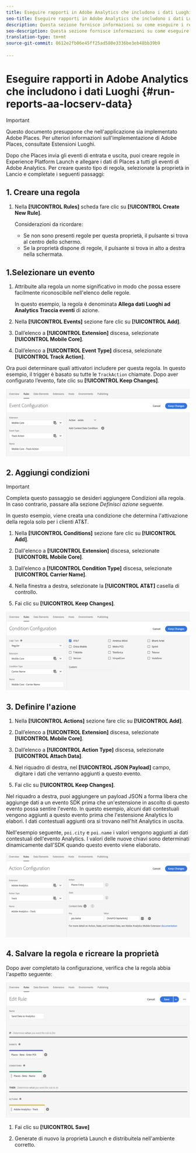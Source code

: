 ```yaml
---
title: Eseguire rapporti in Adobe Analytics che includono i dati Luoghi
seo-title: Eseguire rapporti in Adobe Analytics che includono i dati Luoghi
description: Questa sezione fornisce informazioni su come eseguire i report in Analytics che includono i dati Luoghi.
seo-description: Questa sezione fornisce informazioni su come eseguire i report in Analytics che includono i dati Luoghi.
translation-type: tm+mt
source-git-commit: 0612e2fb06e45ff25ad580e3336be3eb48bb39b9

---
```



# Eseguire rapporti in Adobe Analytics che includono i dati Luoghi {#run-reports-aa-locserv-data}

>[!IMPORTANT]
>
>Questo documento presuppone che nell'applicazione sia implementato Adobe Places. Per ulteriori informazioni sull'implementazione di Adobe Places, consultate Estensioni [](/help/places-ext-aep-sdks/places-extension/places-extension.md)Luoghi.

Dopo che Places invia gli eventi di entrata e uscita, puoi creare regole in Experience Platform Launch e allegare i dati di Places a tutti gli eventi di Adobe Analytics. Per creare questo tipo di regola, selezionate la proprietà in Lancio e completate i seguenti passaggi:

## 1. Creare una regola

1. Nella **[!UICONTROL Rules]** scheda fare clic su **[!UICONTROL Create New Rule]**.

   Considerazioni da ricordare:
   * Se non sono presenti regole per questa proprietà, il pulsante si trova al centro dello schermo.
   * Se la proprietà dispone di regole, il pulsante si trova in alto a destra nella schermata.

## 1.Selezionare un evento

1. Attribuite alla regola un nome significativo in modo che possa essere facilmente riconoscibile nell'elenco delle regole.

   In questo esempio, la regola è denominata **Allega dati Luoghi ad Analytics Traccia eventi** di azione.

2. Nella **[!UICONTROL Events]** sezione fare clic su **[!UICONTROL Add]**.

3. Dall’elenco a **[!UICONTROL Extension]** discesa, selezionate **[!UICONTROL Mobile Core]**.

4. Dall’elenco a **[!UICONTROL Event Type]** discesa, selezionate **[!UICONTROL Track Action]**.

Ora puoi determinare quali attivatori includere per questa regola. In questo esempio, il trigger è basato su tutte le `TrackAction` chiamate. Dopo aver configurato l’evento, fate clic su **[!UICONTROL Keep Changes]**.

!["create a event"](/help/assets/ad-setEvent.png)


## 2. Aggiungi condizioni

>[!IMPORTANT]
>
>Completa questo passaggio se desideri aggiungere Condizioni alla regola. In caso contrario, passare alla sezione *Definisci azione* seguente.

In questo esempio, viene creata una condizione che determina l'attivazione della regola solo per i clienti AT&amp;T.

1. Nella **[!UICONTROL Conditions]** sezione fare clic su **[!UICONTROL Add]**.

2. Dall'elenco a **[!UICONTROL Extension]** discesa, selezionate **[!UICONTORL Mobile Core]**.

3. Dall’elenco a **[!UICONTROL Condition Type]** discesa, selezionate **[!UICONTROL Carrier Name]**.

4. Nella finestra a destra, selezionate la **[!UICONTROL AT&T]** casella di controllo.

5. Fai clic su **[!UICONTROL Keep Changes]**.

!["create una condizione"](/help/assets/ad-setCondition.png)

## 3. Definire l'azione

1. Nella **[!UICONTROL Actions]** sezione fare clic su **[!UICONTROL Add]**.

2. Dall’elenco a **[!UICONTROL Extension]** discesa, selezionate **[!UICONTROL Mobile Core]**.

3. Dall’elenco a **[!UICONTROL Action Type]** discesa, selezionate **[!UICONTROL Attach Data]**.

4. Nel riquadro di destra, nel **[!UICONTROL JSON Payload]** campo, digitare i dati che verranno aggiunti a questo evento.

5. Fai clic su **[!UICONTROL Keep Changes]**.

Nel riquadro a destra, puoi aggiungere un payload JSON a forma libera che aggiunge dati a un evento SDK prima che un'estensione in ascolto di questo evento possa sentire l'evento. In questo esempio, alcuni dati contestuali vengono aggiunti a questo evento prima che l'estensione Analytics lo elabori. I dati contestuali aggiunti ora si trovano nell'hit Analytics in uscita.

Nell'esempio seguente, `poi.city` e `poi.name` i valori vengono aggiunti ai dati contestuali dell'evento Analytics. I valori delle nuove chiavi sono determinati dinamicamente dall'SDK quando questo evento viene elaborato.

!["create un'azione"](/help/assets/pt-setAction.png)

## 4. Salvare la regola e ricreare la proprietà

Dopo aver completato la configurazione, verifica che la regola abbia l'aspetto seguente:

!["la regola è completa."](/help/assets/pt-ruleComplete.png)

1. Fai clic su **[!UICONTROL Save]**

2. Generate di nuovo la proprietà Launch e distribuitela nell'ambiente corretto.
